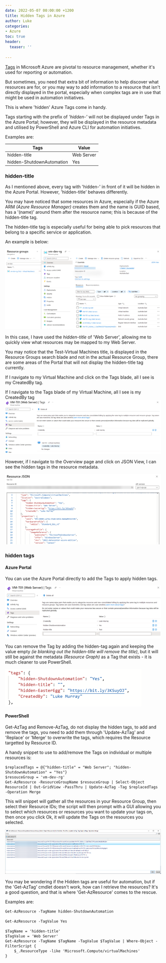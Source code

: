 ```yaml
---
date: 2022-05-07 00:00:00 +1200
title: Hidden Tags in Azure
author: Luke
categories:
- Azure
toc: true
header:
  teaser: ''

---
```

[Tags](https://docs.microsoft.com/en-us/azure/azure-resource-manager/management/tag-resources?tabs=json&WT.mc_id=AZ-MVP-5004796 "Use tags to organize your Azure resources and management hierarchy") in Microsoft Azure are pivotal to resource management, whether it's used for reporting or automation.

But sometimes, you need that extra bit of information to help discover what resources are for, or you may way to add information to a resource that isn't directly displayed in the portal, especially when complex tags are in use that might be used in automation initiatives.

This is where 'hidden' Azure Tags come in handy.

Tags starting with the prefix of _'hidden-'_ will not be displayed under Tags in the Azure Portal; however, they will be displayed in the resource metadata and utilised by PowerShell and Azure CLI for automation initiatives.

Examples are:

| Tags | Value |
| --- | --- |
| hidden-title | Web Server |
| hidden-ShutdownAutomation | Yes |

### hidden-title

As I mentioned above, every tag with 'hidden-' in front of it will be hidden in the Azure Portal. However, 'hidden-title' behaves differently.

You may have noticed that some resources in Azure, especially if the Azure ARM _(Azure Resource Manager)_ creates them and the name is GUID based, has a '(name)' around them after the resource name; this is because of the hidden-title tag.

The hidden-title tag is especially useful for being able to pick resources that belong to a specific service or application.

An example is below:

![Azure Portal - Hidden Title Tag](/uploads/azureportal_hiddentitle.png "Azure Portal - Hidden Title Tag")

In this case, I have used the _hidden-title_ of 'Web Server', allowing me to quickly view what resources may be mapped to my Web Server.

You may notice that the Test-Virtual Machines title, is displayed in the Resource Groups search blade and not in the actual Resource Group, there are some areas of the Portal that will not display the hidden-title tag currently.

If I navigate to my Virtual Machine and click on the Tags blade, all I see is my CreatedBy tag.

If I navigate to the Tags blade of my Virtual Machine, all I see is my CreatedBy tag![Azure Portal - Tags](/uploads/azureportal-hiddentitle-vmtags.png "Azure Portal - Tags")

However, if I navigate to the Overview page and click on JSON View, I can see the hidden tags in the resource metadata.

![Azure Portal - Resource Tags](/uploads/azureportal-hiddentitle-vmtagsjson.png "Azure Portal - Resource Tags")

### hidden tags

#### Azure Portal

You can use the Azure Portal directly to add the Tags to apply hidden tags.

![Azure Portal - Add Tags](/uploads/azureportal_hiddentagsadd.png "Azure Portal - Add Tags")

You can remove the Tag by adding the hidden-tag again and keeping the value empty _(ie blanking out the hidden-title will remove the title)_, but it will still be against the metadata _(Resource Graph)_ as a Tag that exists - it is much cleaner to use PowerShell.

![Azure - Resource Tags](/uploads/azureportal_hiddentagsremove.png "Azure - Resource Tags")

#### PowerShell

Get-AzTag and Remove-AzTag, do not display the hidden tags, to add and remove the tags, you need to add them through 'Update-AzTag' and 'Replace' or 'Merge' to overwrite the tags, which requires the Resource targetted by Resource ID.

A handy snippet to use to add/remove the Tags on individual or multiple resources is:

    $replacedTags = @{"hidden-title" = "Web Server"; "hidden-ShutdownAutomation" = "Yes"}
    $resouceGroup = 'vm-dev-rg'
    Get-AzResource -ResourceGroupName $resouceGroup | Select-Object ResourceId | Out-GridView -PassThru | Update-AzTag -Tag $replacedTags -Operation Merge

This will snippet will gather all the resources in your Resource Group, then select their Resource IDs; the script will then prompt with a GUI allowing you to select which resources or resources you want to update your tags on, then once you click Ok, it will update the Tags on the resources you selected.

![PowerShell - Add Azure Tags](/uploads/powershell_hiddentagsadd.png "PowerShell - Add Azure Tags")

You may be wondering if the Hidden tags are useful for automation, but if the 'Get-AzTag' cmdlet doesn't work, how can I retrieve the resources? It's a good question, and that is where 'Get-AzResource' comes to the rescue.

Examples are:

    Get-AzResource -TagName hidden-ShutdownAutomation

    Get-AzResource -TagValue Yes

    $TagName = 'hidden-title'
    $TagValue = 'Web Server'
    Get-AzResource -TagName $TagName -TagValue $TagValue | Where-Object -FilterScript {
        $_.ResourceType -like 'Microsoft.Compute/virtualMachines' 
    }